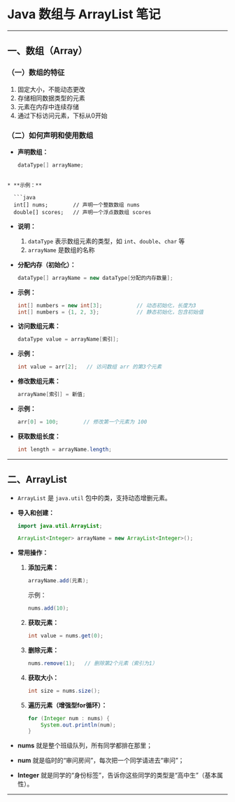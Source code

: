 # Java 数组与 ArrayList 笔记

---

## 一、数组（Array）

### （一）数组的特征
1. 固定大小，不能动态更改  
2. 存储相同数据类型的元素  
3. 元素在内存中连续存储  
4. 通过下标访问元素，下标从0开始  

### （二）如何声明和使用数组

- **声明数组：**

  ```java
  dataType[] arrayName;
```

* **示例：**

  ```java
  int[] nums;        // 声明一个整数数组 nums
  double[] scores;   // 声明一个浮点数数组 scores
  ```

* **说明：**

  1. `dataType` 表示数组元素的类型，如 `int`、`double`、`char` 等
  2. `arrayName` 是数组的名称

* **分配内存（初始化）：**

  ```java
  dataType[] arrayName = new dataType[分配的内存数量];
  ```

* **示例：**

  ```java
  int[] numbers = new int[3];           // 动态初始化，长度为3
  int[] numbers = {1, 2, 3};            // 静态初始化，包含初始值
  ```

* **访问数组元素：**

  ```java
  dataType value = arrayName[索引];
  ```

* **示例：**

  ```java
  int value = arr[2];   // 访问数组 arr 的第3个元素
  ```

* **修改数组元素：**

  ```java
  arrayName[索引] = 新值;
  ```

* **示例：**

  ```java
  arr[0] = 100;        // 修改第一个元素为 100
  ```

* **获取数组长度：**

  ```java
  int length = arrayName.length;
  ```

---

## 二、ArrayList

* `ArrayList` 是 `java.util` 包中的类，支持动态增删元素。

* **导入和创建：**

  ```java
  import java.util.ArrayList;

  ArrayList<Integer> arrayName = new ArrayList<Integer>();
  ```

* **常用操作：**

  1. **添加元素：**

     ```java
     arrayName.add(元素);
     ```

     示例：

     ```java
     nums.add(10);
     ```

  2. **获取元素：**

     ```java
     int value = nums.get(0);
     ```

  3. **删除元素：**

     ```java
     nums.remove(1);   // 删除第2个元素（索引为1）
     ```

  4. **获取大小：**

     ```java
     int size = nums.size();
     ```

  5. **遍历元素（增强型for循环）：**

     ```java
     for (Integer num : nums) {
         System.out.println(num);
     }
     ```
* **nums** 就是整个班级队列，所有同学都排在那里；
* **num** 就是临时的“审问房间”，每次把一个同学请进去“审问”；
* **Integer** 就是同学的“身份标签”，告诉你这些同学的类型是“高中生”（基本属性）。
---

